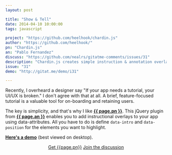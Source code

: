 ```yaml
---
layout: post

title: "Show & Tell"
date: 2014-04-10 10:00:00
tags: javascript

project: "https://github.com/heelhook/chardin.js"
author: "https://github.com/heelhook/"
pn: "Chardin.js"
an: "Pablo Fernandez"
discuss: "https://github.com/nealrs/gitatme-comments/issues/31"
description: "Chardin.js creates simple instruction & annotation overlays for your app"
issue: "31"
demo: "http://gitat.me/demo/i31"

---
```


Recently, I overheard a designer say "If your app needs a tutorial, your UI/UX is broken." I don't agree with that at all. A brief, feature-focused tutorial is a valuable tool for on-boarding and retaining users.

The key is simplicity, and that's why I like <strong><a href="{{ page.project }}" target="_blank" title="{{ page.pn }} on GitHub">{{ page.pn }}</a></strong>. This jQuery plugin from <strong><a href="{{ page.author }}" target="_blank" title="{{ page.an }} on GitHub">{{ page.an }}</a></strong> enables you to add instructional overlays to your app using data-attributes. All you have to do is define `data-intro` and `data-position` for the elements you want to highlight.

<strong><a href="{{ page.demo }}" target="_blank" title="{{ page.pn }} demo">Here's a demo</a></strong> (best viewed on desktop).

<center><a href="{{page.project}}" class="btn btn-primary " title="Get {{page.pn}} on GitHub" target="_blank" >Get {{page.pn}}</a> <a href="{{ page.url }}#comments" class="btn btn-inverse" title="Discuss this issue of Git @ Me online">Join the discussion</a></center>